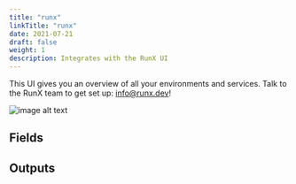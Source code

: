 ```yaml
---
title: "runx"
linkTitle: "runx"
date: 2021-07-21
draft: false
weight: 1
description: Integrates with the RunX UI
---
```


This UI gives you an overview of all your
environments and services. Talk to the RunX team to get set up: info@runx.dev!

![image alt text](/images/runx-dashboard.png)

## Fields



## Outputs

